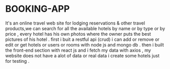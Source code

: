 # BOOKING-APP

It's an online travel web site for lodging reservations & other travel products,we can search for all the available hotels by name or by type or by price , every hotel has his own photos where the owner puts the best pictures of his hotel .
first i buit a restful api (crud) i can add or remove or edit or get hotels or users or rooms with node js and mongo db . then i built the front-end section with react js and i fetch my data with axios , my website does not have a alot of data or real data i create some hotels just for testing .
